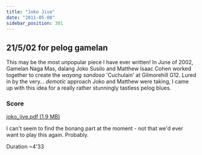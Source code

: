 ```yaml
---
title: "Joko Jive"
date: "2011-05-08"
sidebar_position: 301
---
```


## 21/5/02 for pelog gamelan

This may be the most *un*popular piece I have ever written! In June of 2002, Gamelan Naga Mas, dalang Joko Susilo and Matthew Isaac Cohen worked together to create the _wayang sandosa_ 'Cuchulain' at Gilmorehill G12. Lured in by the very… _demotic_ approach Joko and Matthew were taking, I came up with this idea for a really rather stunningly tastless pelog blues.

### Score

[joko_jive.pdf (1.9 MB)](pathname:///catalog/joko_jive.pdf)

I can't seem to find the bonang part at the moment - not that we'd ever want to play this again. Probably.

Duration ~4'33
